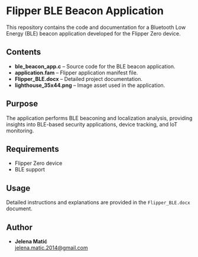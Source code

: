 # Flipper BLE Beacon Application

This repository contains the code and documentation for a Bluetooth Low Energy (BLE) beacon application developed for the Flipper Zero device.

## Contents

- **ble_beacon_app.c** – Source code for the BLE beacon application.
- **application.fam** – Flipper application manifest file.
- **Flipper_BLE.docx** – Detailed project documentation.
- **lighthouse_35x44.png** – Image asset used in the application.

## Purpose

The application performs BLE beaconing and localization analysis, providing insights into BLE-based security applications, device tracking, and IoT monitoring.

## Requirements

- Flipper Zero device
- BLE support

## Usage

Detailed instructions and explanations are provided in the `Flipper_BLE.docx` document.

## Author

- **Jelena Matić**  
jelena.matic.2014@gmail.com
